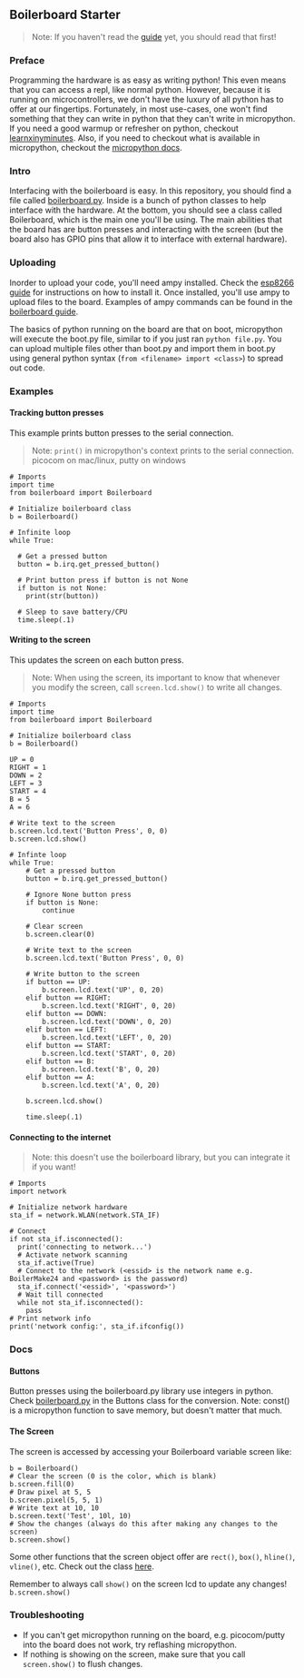 ## Boilerboard Starter

> Note: If you haven't read the [guide](https://github.com/MicroNotebook/boilerboard-guides/blob/master/getting_started.ipynb) yet, you should read that first!

### Preface
Programming the hardware is as easy as writing python! This even means that you can access a repl, like normal python. However, because it is running on microcontrollers, we don't have the luxury of all python has to offer at our fingertips. Fortunately, in most use-cases, one won't find something that they can write in python that they can't write in micropython. If you need a good warmup or refresher on python, checkout [learnxinyminutes](https://learnxinyminutes.com/docs/python3/). Also, if you need to checkout what is available in micropython, checkout the [micropython docs](https://docs.micropython.org/en/latest/library/index.html).

### Intro
Interfacing with the boilerboard is easy. In this repository, you should find a file called [boilerboard.py](https://github.com/MicroNotebook/boilerboard_starter/edit/master/boilerboard.py). Inside is a bunch of python classes to help interface with the hardware. At the bottom, you should see a class called Boilerboard, which is the main one you'll be using. The main abilities that the board has are button presses and interacting with the screen (but the board also has GPIO pins that allow it to interface with external hardware).

### Uploading
Inorder to upload your code, you'll need ampy installed. Check the [esp8266 guide](https://github.com/MicroNotebook/guides/blob/master/esp8266.md#user-content-requirements) for instructions on how to install it. Once installed, you'll use ampy to upload files to the board. Examples of ampy commands can be found in the [boilerboard guide](https://github.com/MicroNotebook/boilerboard-guides/blob/master/getting_started.ipynb#Additional-ampy-Commands-to-Know). 

The basics of python running on the board are that on boot, micropython will execute the boot.py file, similar to if you just ran `python file.py`. You can upload multiple files other than boot.py and import them in boot.py using general python syntax (`from <filename> import <class>`) to spread out code.

### Examples

#### Tracking button presses
This example prints button presses to the serial connection.
> Note: `print()` in micropython's context prints to the serial connection. picocom on mac/linux, putty on windows
```python3
# Imports
import time
from boilerboard import Boilerboard

# Initialize boilerboard class
b = Boilerboard()

# Infinite loop
while True:

  # Get a pressed button
  button = b.irq.get_pressed_button()
  
  # Print button press if button is not None
  if button is not None:
    print(str(button))
    
  # Sleep to save battery/CPU
  time.sleep(.1)
```

#### Writing to the screen
This updates the screen on each button press.
> Note: When using the screen, its important to know that whenever you modify the screen, call `screen.lcd.show()` to write all changes.
```python3
# Imports
import time
from boilerboard import Boilerboard

# Initialize boilerboard class
b = Boilerboard()

UP = 0
RIGHT = 1
DOWN = 2
LEFT = 3
START = 4
B = 5
A = 6

# Write text to the screen
b.screen.lcd.text('Button Press', 0, 0)
b.screen.lcd.show()

# Infinte loop
while True:
    # Get a pressed button
    button = b.irq.get_pressed_button()

    # Ignore None button press
    if button is None:
        continue

    # Clear screen
    b.screen.clear(0)

    # Write text to the screen
    b.screen.lcd.text('Button Press', 0, 0)

    # Write button to the screen
    if button == UP:
        b.screen.lcd.text('UP', 0, 20)
    elif button == RIGHT:
        b.screen.lcd.text('RIGHT', 0, 20)
    elif button == DOWN:
        b.screen.lcd.text('DOWN', 0, 20)
    elif button == LEFT:
        b.screen.lcd.text('LEFT', 0, 20)
    elif button == START:
        b.screen.lcd.text('START', 0, 20)
    elif button == B:
        b.screen.lcd.text('B', 0, 20)
    elif button == A:
        b.screen.lcd.text('A', 0, 20)

    b.screen.lcd.show()

    time.sleep(.1)
```

#### Connecting to the internet
> Note: this doesn't use the boilerboard library, but you can integrate it if you want!
```python3
# Imports
import network

# Initialize network hardware
sta_if = network.WLAN(network.STA_IF)

# Connect
if not sta_if.isconnected():
  print('connecting to network...')
  # Activate network scanning
  sta_if.active(True)
  # Connect to the network (<essid> is the network name e.g. BoilerMake24 and <password> is the password)
  sta_if.connect('<essid>', '<password>')
  # Wait till connected
  while not sta_if.isconnected():
    pass
# Print network info
print('network config:', sta_if.ifconfig())
```

### Docs
#### Buttons
Button presses using the boilerboard.py library use integers in python. Check [boilerboard.py](https://github.com/MicroNotebook/boilerboard_starter/blob/master/boilerboard.py#L61) in the Buttons class for the conversion. Note: const() is a micropython function to save memory, but doesn't matter that much.

#### The Screen
The screen is accessed by accessing your Boilerboard variable screen like:
```python3
b = Boilerboard()
# Clear the screen (0 is the color, which is blank)
b.screen.fill(0)
# Draw pixel at 5, 5
b.screen.pixel(5, 5, 1)
# Write text at 10, 10
b.screen.text('Test', 10l, 10)
# Show the changes (always do this after making any changes to the screen)
b.screen.show()
```

Some other functions that the screen object offer are `rect()`, `box()`, `hline()`, `vline()`, etc. Check out the class [here](https://github.com/MicroNotebook/boilerboard_starter/blob/master/boilerboard.py#L148).

Remember to always call `show()` on the screen lcd to update any changes!
`b.screen.show()`

### Troubleshooting
* If you can't get micropython running on the board, e.g. picocom/putty into the board does not work, try reflashing micropython.
* If nothing is showing on the screen, make sure that you call `screen.show()` to flush changes.
